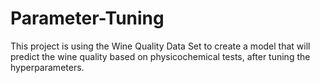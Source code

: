 # Parameter-Tuning
This project is using the Wine Quality Data Set to create a model that will predict the wine quality based on physicochemical tests, after tuning the hyperparameters.
